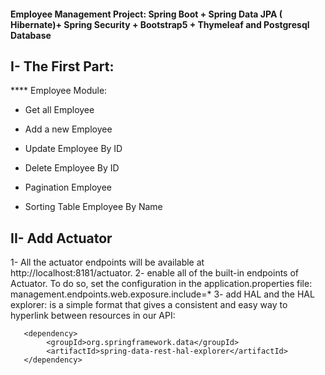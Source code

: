#### Employee Management Project: Spring Boot + Spring Data JPA ( Hibernate)+ Spring Security + Bootstrap5 + Thymeleaf and Postgresql Database

## I- The First Part:
**** Employee Module:
- Get all Employee 

- Add a new Employee 

- Update Employee By ID

- Delete Employee By ID

- Pagination Employee

- Sorting Table Employee By Name

## II- Add Actuator
1- All the actuator endpoints will be available at http://localhost:8181/actuator.
2- enable all of the built-in endpoints of Actuator. To do so, set the configuration in the application.properties file: 
 management.endpoints.web.exposure.include=* 
3- add HAL and the HAL explorer:  is a simple format that gives a consistent and easy way to hyperlink between resources in our API:
       
       <dependency>
            <groupId>org.springframework.data</groupId>
            <artifactId>spring-data-rest-hal-explorer</artifactId>
       </dependency>
